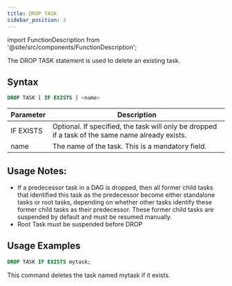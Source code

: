 ```yaml
---
title: DROP TASK
sidebar_position: 3
---
```

import FunctionDescription from '@site/src/components/FunctionDescription';

<FunctionDescription description="Introduced or updated: v1.2.371"/>

The DROP TASK statement is used to delete an existing task.

## Syntax

```sql
DROP TASK [ IF EXISTS ] <name>
```

| Parameter                        | Description                                                                                        |
|----------------------------------|------------------------------------------------------------------------------------------------------|
| IF EXISTS                        | Optional. If specified, the task will only be dropped if a task of the same name already exists. |
| name                             | The name of the task. This is a mandatory field.                                                       |

## Usage Notes:

- If a predecessor task in a DAG is dropped, then all former child tasks that identified this task as the predecessor become either standalone tasks or root tasks, depending on whether other tasks identify these former child tasks as their predecessor. These former child tasks are suspended by default and must be resumed manually.
- Root Task must be suspended before DROP

## Usage Examples

```sql
DROP TASK IF EXISTS mytask;
```

This command deletes the task named mytask if it exists.